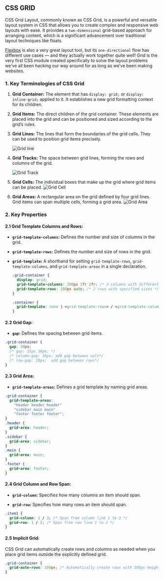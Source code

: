 ## CSS GRID

CSS Grid Layout, commonly known as CSS Grid, is a powerful and versatile layout system in CSS that allows you to create complex and responsive web layouts with ease. It provides a `two-dimensional` grid-based approach for arranging content, which is a significant advancement over traditional layout techniques like floats.

[Flexbox](https://github.com/sameerkatija/sc-advance-web-class/tree/day-5?tab=readme-ov-file#css-flex-box) is also a very great layout tool, but its `one-directional` flow has different use cases — and they actually work together quite well! Grid is the very first CSS module created specifically to solve the layout problems we’ve all been hacking our way around for as long as we’ve been making websites.

### 1. Key Terminologies of CSS Grid

1. **Grid Container:** The element that has `display: grid;` or `display: inline-grid;` applied to it. It establishes a new grid formatting context for its children.

2. **Grid Items:** The direct children of the grid container. These elements are placed into the grid and can be positioned and sized according to the grid’s rules.

3. **Grid Lines:** The lines that form the boundaries of the grid cells. They can be used to position grid items precisely.

   ![Grid line](https://css-tricks.com/wp-content/uploads/2018/11/terms-grid-line.svg)

4. **Grid Tracks:** The space between grid lines, forming the rows and columns of the grid.

   ![Grid Track](https://css-tricks.com/wp-content/uploads/2021/08/terms-grid-track.svg)

5. **Grid Cells:** The individual boxes that make up the grid where grid items can be placed.
   ![Grid Cell](https://css-tricks.com/wp-content/uploads/2018/11/terms-grid-cell.svg)
6. **Grid Areas:** A rectangular area on the grid defined by four grid lines. Grid items can span multiple cells, forming a grid area.
   ![Grid Area](https://css-tricks.com/wp-content/uploads/2018/11/terms-grid-area.svg)

### 2. Key Properties

#### 2.1 Grid Template Columns and Rows:

- **`grid-template-columns`:** Defines the number and size of columns in the grid.

- **`grid-template-rows`:** Defines the number and size of rows in the grid.

- **`grid-template`:** A shorthand for setting `grid-template-rows`, `grid-template-columns`, and `grid-template-areas` in a single declaration.

  ```css
  .grid-container {
    display: grid;
    grid-template-columns: 200px 1fr 2fr; /* 3 columns with different sizes */
    grid-template-rows: 100px auto; /* 2 rows with specified sizes */
  }

  .container {
    grid-template: none | <grid-template-rows> / <grid-template-columns>;
  }
  ```

#### 2.2 Grid Gap:

- **`gap`:** Defines the spacing between grid items.

```css
.grid-container {
  gap: 20px;
  /* gap: 15px 10px; */
  /* column-gap: 10px; add gap between cols*/
  /* row-gap: 10px;  add gap between rows*/
}
```

#### 2.3 Grid Area:

- **`grid-template-areas`:** Defines a grid template by naming grid areas.

```css
.grid-container {
  grid-template-areas:
    "header header header"
    "sidebar main main"
    "footer footer footer";
}
.header {
  grid-area: header;
}
.sidebar {
  grid-area: sidebar;
}
.main {
  grid-area: main;
}
.footer {
  grid-area: footer;
}
```

#### 2.4 Grid Column and Row Span:

- **`grid-column`:** Specifies how many columns an item should span.

- **`grid-row`:** Specifies how many rows an item should span.

```css
.item1 {
  grid-column: 1 / 3; /* Span from column line 1 to 3 */
  grid-row: 1 / 2; /* Span from row line 1 to 2 */
}
```

#### 2.5 Implicit Grid:

CSS Grid can automatically create rows and columns as needed when you place grid items outside the explicitly defined grid.

```css
.grid-container {
  grid-auto-rows: 100px; /* Automatically create rows with 100px height */
}
```
